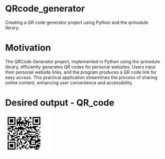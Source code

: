 # QRcode_generator
Creating a QR code generator project using Python and the qrmodule library.

# Motivation 
The QRCode Generator project, implemented in Python using the qrmodule library, efficiently generates QR codes for personal websites. Users input their personal website links, and the program produces a QR code link for easy access. This practical application streamlines the process of sharing online content, enhancing user convenience and accessibility.

# Desired output - QR_code 
<img width="150" alt=""  src="https://github.com/Shraddhatripathi23/QRcode_generator/blob/main/Screenshot%202023-09-13%20at%201.11.13%20AM.png">


